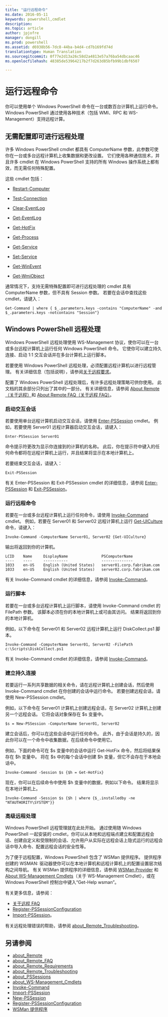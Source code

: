```yaml
---
title: "运行远程命令"
ms.date: 2016-05-11
keywords: powershell,cmdlet
description: 
ms.topic: article
author: jpjofre
manager: dongill
ms.prod: powershell
ms.assetid: d6938b56-7dc8-44ba-b4d4-cd7b169fd74d
translationtype: Human Translation
ms.sourcegitcommit: 0f77e2d13a26c58d2a4813e57a76ba54dbcaac46
ms.openlocfilehash: 48385de53964217b2f7d263d85bfb99b1dbf6507

---
```


# 运行远程命令
你可以使用单个 Windows PowerShell 命令在一台或数百台计算机上运行命令。 Windows PowerShell 通过使用各种技术（包括 WMI、RPC 和 WS\-Management）支持远程计算。

## 无需配置即可进行远程处理
许多 Windows PowerShell cmdlet 都具有 ComputerName 参数，此参数可使你在一台或多台远程计算机上收集数据和更改设置。 它们使用各种通信技术，并且许多 cmdlet 在 Windows PowerShell 支持的所有 Windows 操作系统上都有效，而无需任何特殊配置。

这些 cmdlet 包括：

-   [Restart-Computer](https://technet.microsoft.com/en-us/library/dd315301.aspx)

-   [Test-Connection](https://technet.microsoft.com/en-us/library/dd315259.aspx)

-   [Clear-EventLog](https://technet.microsoft.com/en-us/library/dd347552.aspx)

-   [Get-EventLog](https://technet.microsoft.com/en-us/library/dd315250.aspx)

-   [Get-HotFix](https://technet.microsoft.com/en-us/library/e1ef636f-5170-4675-b564-199d9ef6f101)

-   [Get-Process](https://technet.microsoft.com/en-us/library/dd347630.aspx)

-   [Get-Service](https://technet.microsoft.com/en-us/library/dd347591.aspx)

-   [Set-Service](https://technet.microsoft.com/en-us/library/dd315324.aspx)

-   [Get-WinEvent](https://technet.microsoft.com/en-us/library/dd315358.aspx)

-   [Get-WmiObject](https://technet.microsoft.com/en-us/library/dd315295.aspx)

通常情况下，支持无需特殊配置即可进行远程处理的 cmdlet 具有 ComputerName 参数，但不具有 Session 参数。 若要在会话中查找这些 cmdlet，请键入：

```
Get-Command | where { $_.parameters.keys -contains "ComputerName" -and $_.parameters.keys -notcontains "Session"}
```

## Windows PowerShell 远程处理
Windows PowerShell 远程处理使用 WS\-Management 协议，使你可以在一台或多台远程计算机上运行任何 Windows PowerShell 命令。 它使你可以建立持久连接、启动 1:1 交互会话并在多台计算机上运行脚本。

若要使用 Windows PowerShell 远程处理，必须配置远程计算机以进行远程管理。 有关详细信息（包括说明），请参阅[关于远程要求](https://technet.microsoft.com/en-us/library/dd315349.aspx)。

配置了 Windows PowerShell 远程处理后，有许多远程处理策略可供你使用。 此文档的其余部分只列出了其中的一部分。 有关详细信息，请参阅 [About Remote（关于远程）](https://technet.microsoft.com/en-us/library/dd347744.aspx)和 [About Remote FAQ（关于远程 FAQ）](https://technet.microsoft.com/en-us/library/dd347744.aspx)。

### 启动交互会话
若要使用单台远程计算机启动交互会话，请使用 [Enter-PSSession](https://technet.microsoft.com/en-us/library/dd315384.aspx) cmdlet。 例如，若要使用 Server01 远程计算器启动交互会话，请键入：

```
Enter-PSSession Server01
```

命令提示符更改为显示你连接到的计算机的名称。 此后，你在提示符中键入的任何命令都将在远程计算机上运行，并且结果将显示在本地计算机上。

若要结束交互会话，请键入：

```
Exit-PSSession
```

有关 Enter\-PSSession 和 Exit\-PSSession cmdlet 的详细信息，请参阅 [Enter-PSSession](https://technet.microsoft.com/en-us/library/dd315384.aspx) 和 [Exit-PSSession](https://technet.microsoft.com/en-us/library/dd315322.aspx)。

### 运行远程命令
若要在一台或多台远程计算机上运行任何命令，请使用 [Invoke-Command](https://technet.microsoft.com/en-us/library/dd347578.aspx) cmdlet。
例如，若要在 Server01 和 Server02 远程计算机上运行 [Get-UICulture ](https://technet.microsoft.com/en-us/library/dd347742.aspx) 命令，请键入：

```
Invoke-Command -ComputerName Server01, Server02 {Get-UICulture}
```

输出将返回到你的计算机。

```
LCID    Name     DisplayName               PSComputerName
----    ----     -----------               --------------
1033    en-US    English (United States)   server01.corp.fabrikam.com
1033    en-US    English (United States)   server02.corp.fabrikam.com
```

有关 Invoke\-Command cmdlet 的详细信息，请参阅 [Invoke-Command](https://technet.microsoft.com/en-us/library/22fd98ba-1874-492e-95a5-c069467b8462)。

### 运行脚本
若要在一台或多台远程计算机上运行脚本，请使用 Invoke\-Command cmdlet 的 FilePath 参数。 该脚本必须在你的本地计算机上或可由其访问。 结果将返回到你的本地计算机。

例如，以下命令在 Server01 和 Server02 远程计算机上运行 DiskCollect.ps1 脚本。

```
Invoke-Command -ComputerName Server01, Server02 -FilePath c:\Scripts\DiskCollect.ps1
```

有关 Invoke\-Command cmdlet 的详细信息，请参阅 [Invoke-Command](https://technet.microsoft.com/en-us/library/dd347578.aspx)。

### 建立持久连接
若要运行一系列共享数据的相关命令，请在远程计算机上创建会话，然后使用 Invoke\-Command cmdlet 在你创建的会话中运行命令。 若要创建远程会话，请使用 New\-PSSession cmdlet。

例如，以下命令在 Server01 计算机上创建远程会话，在 Server02 计算机上创建另一个远程会话。 它将会话对象保存在 $s 变量中。

```
$s = New-PSSession -ComputerName Server01, Server02
```

建立会话后，你可以在这些会话中运行任何命令。 此外，由于会话是持久的，因此你可以在一个命令中收集数据，在后续命令中使用它。

例如，下面的命令可在 $s 变量中的会话中运行 Get\-HotFix 命令，然后将结果保存在 $h 变量中。 将在 $s 中的每个会话中创建 $h 变量，但它不会存在于本地会话中。

```
Invoke-Command -Session $s {$h = Get-HotFix}
```

现在，你可以在后续命令中使用 $h 变量中的数据，例如以下命令。 结果将显示在本地计算机上。

```
Invoke-Command -Session $s {$h | where {$_.installedby -ne "NTAUTHORITY\SYSTEM"}}
```

### 高级远程处理
Windows PowerShell 远程管理就在此处开始。 通过使用随 Windows PowerShell 一起安装的 cmdlet，你可以从本地和远程端点建立和配置远程会话、创建自定义和受限制的会话、允许用户从实际在远程会话上隐式运行的远程会话中导入命令、配置远程会话的安全性等。

为了便于远程配置，Windows PowerShell 包含了 WSMan 提供程序。 提供程序创建的 WSMAN: 驱动器使你可以在本地计算机和远程计算机上的配置设置层次结构之间导航。
有关 WSMan 提供程序的详细信息，请参阅 [WSMan Provider](https://technet.microsoft.com/en-us/library/dd819476.aspx) 和   [About WS-Management Cmdlets](https://technet.microsoft.com/en-us/library/dd819481.aspx)（关于 WS-Management Cmdlet），或在 Windows PowerShell 控制台中键入“Get\-Help wsman”。

有关更多信息，请参阅：
- [关于远程 FAQ](https://technet.microsoft.com/en-us/library/dd315359.aspx)
- [Register-PSSessionConfiguration](https://technet.microsoft.com/en-us/library/dd819496.aspx)
- [Import-PSSession](https://technet.microsoft.com/en-us/library/dd347575.aspx)。 

有关远程处理错误的帮助，请参阅 [about_Remote_Troubleshooting](https://technet.microsoft.com/en-us/library/dd347642.aspx)。

## 另请参阅
- [about_Remote](https://technet.microsoft.com/en-us/library/9b4a5c87-9162-4adf-bdfe-fbc80b9b8970)
- [about_Remote_FAQ](https://technet.microsoft.com/en-us/library/e23702fd-9415-4a98-9975-390a4d3adc42)
- [about_Remote_Requirements](https://technet.microsoft.com/en-us/library/da213949-134c-4741-b307-81f4492ba1bd)
- [about_Remote_Troubleshooting](https://technet.microsoft.com/en-us/library/2f890148-8578-49ed-85ea-79a489dd6317)
- [about_PSSessions](https://technet.microsoft.com/en-us/library/7a9b4e0e-fa1b-47b0-92f6-6e2995d70acb)
- [about_WS-Management_Cmdlets](https://technet.microsoft.com/en-us/library/6ed3370a-ea10-45a5-9493-696aeace27ed)
- [Invoke-Command](https://technet.microsoft.com/en-us/library/22fd98ba-1874-492e-95a5-c069467b8462)
- [Import-PSSession](https://technet.microsoft.com/en-us/library/048c115e-a6fb-4e0d-8cea-c5ca24630c9d)
- [New-PSSession](https://technet.microsoft.com/en-us/library/59452f12-a11d-4558-99ea-e6ca6ad5ffd3)
- [Register-PSSessionConfiguration](https://technet.microsoft.com/en-us/library/af68867a-d201-4b19-a1de-594015ed8a25)
- [WSMan 提供程序](https://technet.microsoft.com/en-us/library/66fe1241-e08f-49ca-832f-a84c33ca8735)




<!--HONumber=Jul16_HO1-->


